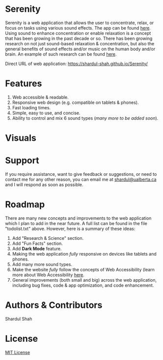 # Serenity

Serenity is a web application that allows the user to concentrate, relax, or focus on tasks using various sound effects.
The app can be found [here](https://shardul-shah.github.io/Serenity/). Using sound to enhance concentration or enable relaxation is a concept that has been growing in the past decade or so. 
There has been growing research on not just sound-based relaxation & concentration, but also the general benefits of sound effects and/or music on the human body and/or brain. An example of such research can be found [here](https://link.springer.com/article/10.1007/s12038-013-9341-8). 

Direct URL of web application: https://shardul-shah.github.io/Serenity/


# Features
1. Web accessible & readable. 
2. Responsive web design (e.g. compatible on tablets & phones).
3. Fast loading times.
4. Simple, easy to use, and concise.
5. Ability to control and mix 6 sound types (*many more to be added soon*).

# Visuals



# Support
If you require assistance, want to give feedback or suggestions, or need to contact me for any other reason, you can email me at shardul@ualberta.ca and I will respond as soon as possible. 

# Roadmap
There are many new concepts and improvements to the web application which I plan to add in the near future. A full list can be found in the file "todolist.txt" above.
However, here is a summary of these ideas:

1. Add "Research & Science" section.
2. Add "Fun Facts" section.
3. Add **Dark Mode** feature.
4. Making the web application *fully* responsive on devices like tablets and phones.
5. Add many more sound types.
6. Make the website *fully* follow the concepts of Web Accessibility (learn more about Web Accessibility [here](https://www.w3.org/WAI/fundamentals/accessibility-intro/).
7. General improvements (both small and big) across the web application, including bug fixes, code & app optimization, and code enhancement.

# Authors & Contributors
Shardul Shah

# License
[MIT License](https://choosealicense.com/licenses/mit/)


